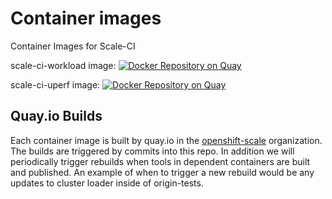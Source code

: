 # Container images
Container Images for Scale-CI

scale-ci-workload image: [![Docker Repository on Quay](https://quay.io/repository/openshift-scale/scale-ci-workload/status "Docker Repository on Quay")](https://quay.io/repository/openshift-scale/scale-ci-workload)

scale-ci-uperf image: [![Docker Repository on Quay](https://quay.io/repository/openshift-scale/scale-ci-uperf/status "Docker Repository on Quay")](https://quay.io/repository/openshift-scale/scale-ci-uperf)

## Quay.io Builds

Each container image is built by quay.io in the [openshift-scale](https://quay.io/organization/openshift-scale) organization.  The builds are triggered by commits into this repo.  In addition we will periodically trigger rebuilds when tools in dependent containers are built and published.  An example of when to trigger a new rebuild would be any updates to cluster loader inside of origin-tests.
